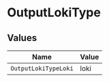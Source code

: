 # OutputLokiType


## Values

| Name                 | Value                |
| -------------------- | -------------------- |
| `OutputLokiTypeLoki` | loki                 |